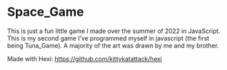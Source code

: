 # Space_Game
This is just a fun little game I made over the summer of 2022 in JavaScript. This is my second game I've programmed myself in javascript (the first being Tuna_Game). A majority of the art was drawn by me and my brother.

Made with Hexi: https://github.com/kittykatattack/hexi

